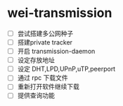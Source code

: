# wei-transmission

- [ ] 尝试搭建多公网种子
- [ ] 搭建private tracker
- [ ] 开启 transmission-daemon
- [ ] 设定存放地址
- [ ] 设定 DHT,LPD,UPnP,uTP,peerport
- [ ] 通过 rpc 下载文件
- [ ] 重新打开软件继续下载
- [ ] 提供查询功能
